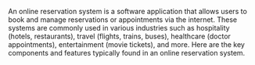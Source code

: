 An online reservation system is a software application that allows users to book and manage reservations or appointments via the internet. 
These systems are commonly used in various industries such as hospitality (hotels, restaurants), travel (flights, trains, buses), healthcare (doctor appointments), entertainment (movie tickets), and more.
Here are the key components and features typically found in an online reservation system.
